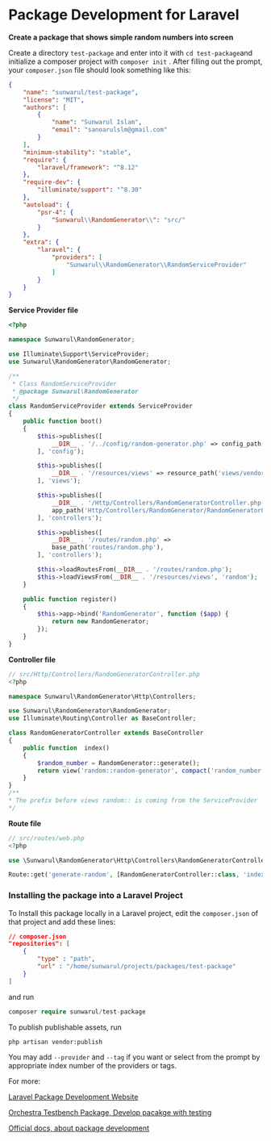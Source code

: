 # Package Development for Laravel

**Create a package that shows simple random numbers into screen**

Create a directory `test-package` and enter into it with `cd test-package`and initialize a composer project with `composer init` . After filling out the prompt, your `composer.json` file should look something like this:

```json
{
    "name": "sunwarul/test-package",
    "license": "MIT",
    "authors": [
        {
            "name": "Sunwarul Islam",
            "email": "sanoarulslm@gmail.com"
        }
    ],
    "minimum-stability": "stable",
    "require": {
        "laravel/framework": "^8.12"
    },
    "require-dev": {
        "illuminate/support": "^8.30"
    },
    "autoload": {
        "psr-4": {
            "Sunwarul\\RandomGenerator\\": "src/"
        }
    },
    "extra": {
        "laravel": {
            "providers": [
                "Sunwarul\\RandomGenerator\\RandomServiceProvider"
            ]
        }
    }
}
```



**Service Provider file**

```php
<?php

namespace Sunwarul\RandomGenerator;

use Illuminate\Support\ServiceProvider;
use Sunwarul\RandomGenerator\RandomGenerator;

/**
 * Class RandomServiceProvider
 * @package Sunwarul\RandomGenerator
 */
class RandomServiceProvider extends ServiceProvider
{
    public function boot()
    {
        $this->publishes([
            __DIR__ . '/../config/random-generator.php' => config_path('random-generator.php'),
        ], 'config');

        $this->publishes([
            __DIR__ . '/resources/views' => resource_path('views/vendor/sunwarul'),
        ], 'views');

        $this->publishes([
            __DIR__ . '/Http/Controllers/RandomGeneratorController.php' =>
            app_path('Http/Controllers/RandomGenerator/RandomGeneratorController.php'),
        ], 'controllers');

        $this->publishes([
            __DIR__ . '/routes/random.php' =>
            base_path('routes/random.php'),
        ], 'controllers');

        $this->loadRoutesFrom(__DIR__ . '/routes/random.php');
        $this->loadViewsFrom(__DIR__ . '/resources/views', 'random');
    }

    public function register()
    {
        $this->app->bind('RandomGenerator', function ($app) {
            return new RandomGenerator;
        });
    }
}

```



**Controller file**

```php
// src/Http/Controllers/RandomGeneratorController.php
<?php

namespace Sunwarul\RandomGenerator\Http\Controllers;

use Sunwarul\RandomGenerator\RandomGenerator;
use Illuminate\Routing\Controller as BaseController;

class RandomGeneratorController extends BaseController
{
    public function  index()
    {
        $random_number = RandomGenerator::generate();
        return view('random::random-generator', compact('random_number'));
    }
}
/**
* The prefix before views random:: is coming from the ServiceProvider
*/
```

**Route file**

```php
// src/routes/web.php
<?php

use \Sunwarul\RandomGenerator\Http\Controllers\RandomGeneratorController;

Route::get('generate-random', [RandomGeneratorController::class, 'index']);

```



### Installing the package into a Laravel Project

To Install this package locally in a Laravel project, edit the `composer.json` of that project and add these lines:

```json
// composer.json
"repositories": [
    {
        "type" : "path",
        "url" : "/home/sunwarul/projects/packages/test-package"
    }
]
```

and run 

```php
composer require sunwarul/test-package
```

To publish publishable assets, run 

```bash
php artisan vendor:publish
```

You may add `--provider` and `--tag` if you want or select from the prompt by appropriate index number of the providers or tags.



For more:

[Laravel Package Development Website](https://laravelpackage.com/)

[Orchestra Testbench Package, Develop pacakge with testing](https://github.com/orchestral/testbench)

[Official docs, about package development](https://laravel.com/docs/8.x/packages)
